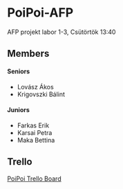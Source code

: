# PoiPoi-AFP
AFP projekt labor 1-3, Csütörtök 13:40

## Members
#### Seniors
- Lovász Ákos
- Krigovszki Bálint

#### Juniors
- Farkas Erik
- Karsai Petra
- Maka Bettina

## Trello
[PoiPoi Trello Board](https://trello.com/invite/b/UttzY6fz/e6c0aad4458627fc5a81b432d19fba5f/poipoi-afp)
